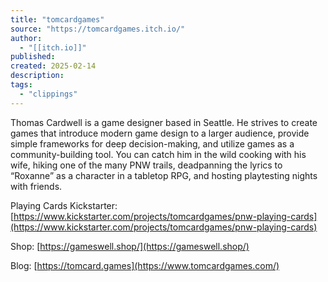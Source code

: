 ```yaml
---
title: "tomcardgames"
source: "https://tomcardgames.itch.io/"
author:
  - "[[itch.io]]"
published:
created: 2025-02-14
description:
tags:
  - "clippings"
---
```

Thomas Cardwell is a game designer based in Seattle. He strives to create games that introduce modern game design to a larger audience, provide simple frameworks for deep decision-making, and utilize games as a community-building tool. You can catch him in the wild cooking with his wife, hiking one of the many PNW trails, deadpanning the lyrics to “Roxanne” as a character in a tabletop RPG, and hosting playtesting nights with friends.

Playing Cards Kickstarter: [https://www.kickstarter.com/projects/tomcardgames/pnw-playing-cards](https://www.kickstarter.com/projects/tomcardgames/pnw-playing-cards)  

Shop: [https://gameswell.shop/](https://gameswell.shop/)

Blog: [https://tomcard.games](https://www.tomcardgames.com/)